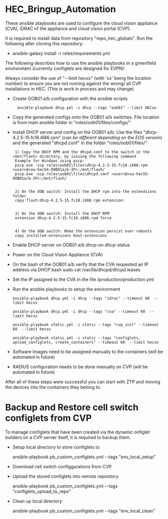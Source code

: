 # HEC_Bringup_Automation

These ansible playbooks are used to configure the cloud vision appliance (CVA), iDRAC of the appliance and cloud vision portal (CVP).

It is required to install data from repository "repo_hec_globals". Run the following after cloning this repository:

 - ansible-galaxy install -r roles/requirements.yml

The following describes how to use the ansible playbooks in a greenfield environment (currently configlets are designed for EVPN):

Always consider the use of "--limit hecxx" (with 'xx' being the location number) to ensure you are not running against the wrong/ all CVP installations in HEC. (This is work in process and may change)

- Create OOB01 a/b configuration with the ansible scripts

		ansible-playbook dhcp.yml -i dhcp --tags "oob01" --limit HECxx

 - Copy the generated configs onto the OOB01 a/b switches. File location is from main ansible folder in "roles/oob01/files/configs/"

 - Install DHCP server and config on the OOB01 a/b. Use the files "dhcp-4.2.5-15.fc18.i686.rpm" (*can be different depending on the EOS version*) and the generated "dhcpd.conf" in the folder "roles/oob01/files/"

		1) Copy the DHCP RPM and the dhcpd.conf to the switch in the /mnt/flash/ directory, by issuing the following command
		Example for Windows using pscp:
		pscp.exe -scp roles\oob01\files\dhcp-4.2.5-15.fc18.i686.rpm <user>@<sw-hecXX-OOB01a/b-IP>:/mnt/flash/
		pscp.exe -scp roles\oob01\files\dhcpd.conf <user>@<sw-hecXX-OOB01a/b-IP>:/mnt/flash/


		2) On the OOB switch: Install the DHCP rpm into the extendsions folder
		copy flash:dhcp-4.2.5-15.fc18.i686.rpm extension:


		3) On the OOB switch: Install the DHCP RPM
		extension dhcp-4.2.5-15.fc18.i686.rpm force


		4) On the OOB switch: Make the extension persist over reboots
		copy installed-extensions boot-extensions


 - Enable DHCP server on OOB01 a/b
		dhcp-on
		dhcp-status

 - Power on the Cloud Vision Appliance (CVA)

 - On the bash of the OOB01 a/b verify that the CVA requested an IP address via DHCP
 		bash
		sudo cat /var/lib/dhcpd/dhcpd.leases

 - Set the IP assigned to the CVA in the file <ansible-home>/production/production.yml

 - Run the ansible playbooks to setup the environment

       ansible-playbook dhcp.yml -i dhcp --tags "idrac" --timeout 60  --limit hecxx

       ansible-playbook dhcp.yml -i dhcp --tags "cva" --timeout 60  --limit hecxx

       ansible-playbook static.yml -i static --tags "cvp_init" --timeout 60  --limit hecxx

       ansible-playbook static.yml -i static --tags "configlets, upload_configlets, create_containers" --timeout 60  --limit hecxx

 - Software Images need to be assigned manually to the containers (will be automated in future)

 - RADIUS configuration needs to be done manually on CVP (will be automated in future)


After all of these steps were successful you can start with ZTP and moving the devices into the containers they belong to.

# Backup and Restore cell switch configlets from CVP

To manage configlets that have been created via the dynamic onfiglet builders on a CVP server itself, it is required to backup them.

 - Setup local directory to store configlets to

   ansible-playbook pb_custom_configlets.yml --tags "env_local_setup"

 - Download cell switch configgurations from CVP


 - Upload the stored configlets into remote repository

    ansible-playbook pb_custom_configlets.yml --tags "configlets_upload_to_repo"

 - Clean up local directory

    ansible-playbook pb_custom_configlets.yml --tags "env_local_clean"
